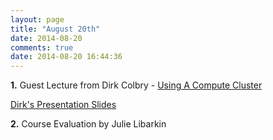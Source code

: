 ```yaml
---
layout: page
title: "August 20th"
date: 2014-08-20
comments: true
date: 2014-08-20 16:44:36
---
```


**1.** Guest Lecture from Dirk Colbry - [Using A Compute Cluster](https://wiki.hpcc.msu.edu/display/~colbrydi@msu.edu/2014/08/19/EDAMAME+Workshop+at+Kellogg+Biological+Center)

[Dirk's Presentation Slides](https://edamame-course.github.io/docs/extra/Presentations/2014-08-20_Cluster_Computing_EDAMAME.pdf?raw=true)

**2.** Course Evaluation by Julie Libarkin
